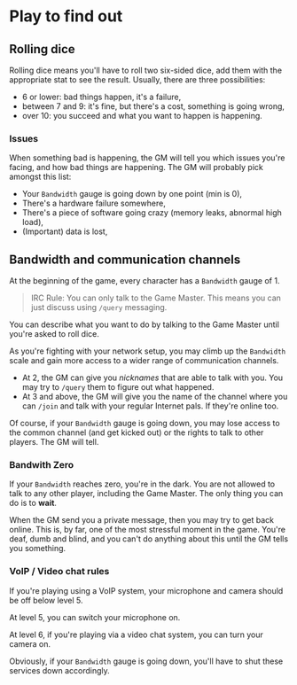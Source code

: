 # Play to find out

## Rolling dice

Rolling dice means you'll have to roll two six-sided dice, add them with the
appropriate stat to see the result. Usually, there are three possibilities:

* 6 or lower: bad things happen, it's a failure,
* between 7 and 9: it's fine, but there's a cost, something is going wrong,
* over 10: you succeed and what you want to happen is happening.

### Issues

When something bad is happening, the GM will tell you which issues you're
facing, and how bad things are happening. The GM will probably pick amongst
this list:

* Your ``Bandwidth`` gauge is going down by one point (min is 0),
* There's a hardware failure somewhere,
* There's a piece of software going crazy (memory leaks, abnormal high load),
* (Important) data is lost,


## Bandwidth and communication channels

At the beginning of the game, every character has a ``Bandwidth`` gauge of 1.

> IRC Rule: You can only talk to the Game Master. This means you can just
> discuss using ``/query`` messaging.

You can describe what you want to do by talking to the Game Master until you're
asked to roll dice.

As you're fighting with your network setup, you may climb up the ``Bandwidth``
scale and gain more access to a wider range of communication channels.

* At 2, the GM can give you *nicknames* that are able to talk with you. You may
  try to ``/query`` them to figure out what happened.
* At 3 and above, the GM will give you the name of the channel where you can
  ``/join`` and talk with your regular Internet pals. If they're online too.

Of course, if your ``Bandwidth`` gauge is going down, you may lose access to the
common channel (and get kicked out) or the rights to talk to other players. The
GM will tell.

### Bandwith Zero

If your ``Bandwidth`` reaches zero, you're in the dark. You are not allowed to
talk to any other player, including the Game Master. The only thing you can
do is to **wait**.

When the GM send you a private message, then you may try to get back online.
This is, by far, one of the most stressful moment in the game. You're deaf,
dumb and blind, and you can't do anything about this until the GM tells you
something.

### VoIP / Video chat rules

If you're playing using a VoIP system, your microphone and camera should be off
below level 5.

At level 5, you can switch your microphone on.

At level 6, if you're playing via a video chat system, you can turn your camera
on.

Obviously, if your ``Bandwidth`` gauge is going down, you'll have to shut these
services down accordingly.
